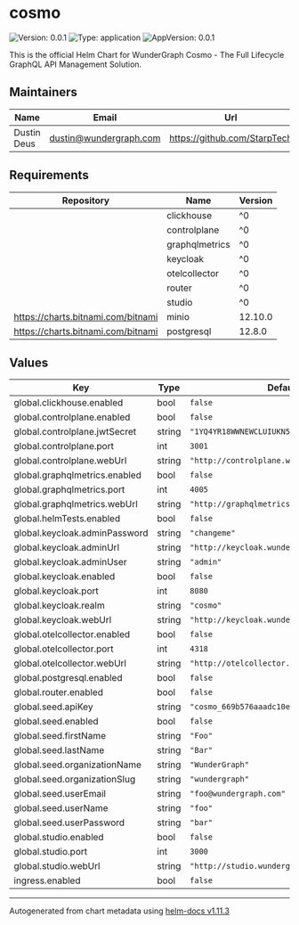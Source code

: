 # cosmo

![Version: 0.0.1](https://img.shields.io/badge/Version-0.0.1-informational?style=flat-square) ![Type: application](https://img.shields.io/badge/Type-application-informational?style=flat-square) ![AppVersion: 0.0.1](https://img.shields.io/badge/AppVersion-0.0.1-informational?style=flat-square)

This is the official Helm Chart for WunderGraph Cosmo - The Full Lifecycle GraphQL API Management Solution.

## Maintainers

| Name | Email | Url |
| ---- | ------ | --- |
| Dustin Deus | <dustin@wundergraph.com> | <https://github.com/StarpTech> |

## Requirements

| Repository | Name | Version |
|------------|------|---------|
|  | clickhouse | ^0 |
|  | controlplane | ^0 |
|  | graphqlmetrics | ^0 |
|  | keycloak | ^0 |
|  | otelcollector | ^0 |
|  | router | ^0 |
|  | studio | ^0 |
| https://charts.bitnami.com/bitnami | minio | 12.10.0 |
| https://charts.bitnami.com/bitnami | postgresql | 12.8.0 |

## Values

| Key | Type | Default | Description |
|-----|------|---------|-------------|
| global.clickhouse.enabled | bool | `false` |  |
| global.controlplane.enabled | bool | `false` |  |
| global.controlplane.jwtSecret | string | `"1YQ4YR18WWNEWCLUIUKN5WVQ31HWDHEM"` |  |
| global.controlplane.port | int | `3001` |  |
| global.controlplane.webUrl | string | `"http://controlplane.wundergraph.local"` |  |
| global.graphqlmetrics.enabled | bool | `false` |  |
| global.graphqlmetrics.port | int | `4005` |  |
| global.graphqlmetrics.webUrl | string | `"http://graphqlmetrics.wundergraph.local"` |  |
| global.helmTests.enabled | bool | `false` |  |
| global.keycloak.adminPassword | string | `"changeme"` |  |
| global.keycloak.adminUrl | string | `"http://keycloak.wundergraph.local"` |  |
| global.keycloak.adminUser | string | `"admin"` |  |
| global.keycloak.enabled | bool | `false` |  |
| global.keycloak.port | int | `8080` |  |
| global.keycloak.realm | string | `"cosmo"` |  |
| global.keycloak.webUrl | string | `"http://keycloak.wundergraph.local"` |  |
| global.otelcollector.enabled | bool | `false` |  |
| global.otelcollector.port | int | `4318` |  |
| global.otelcollector.webUrl | string | `"http://otelcollector.wundergraph.local"` |  |
| global.postgresql.enabled | bool | `false` |  |
| global.router.enabled | bool | `false` |  |
| global.seed.apiKey | string | `"cosmo_669b576aaadc10ee1ae81d9193425705"` |  |
| global.seed.enabled | bool | `false` |  |
| global.seed.firstName | string | `"Foo"` |  |
| global.seed.lastName | string | `"Bar"` |  |
| global.seed.organizationName | string | `"WunderGraph"` |  |
| global.seed.organizationSlug | string | `"wundergraph"` |  |
| global.seed.userEmail | string | `"foo@wundergraph.com"` |  |
| global.seed.userName | string | `"foo"` |  |
| global.seed.userPassword | string | `"bar"` |  |
| global.studio.enabled | bool | `false` |  |
| global.studio.port | int | `3000` |  |
| global.studio.webUrl | string | `"http://studio.wundergraph.local"` |  |
| ingress.enabled | bool | `false` |  |

----------------------------------------------
Autogenerated from chart metadata using [helm-docs v1.11.3](https://github.com/norwoodj/helm-docs/releases/v1.11.3)
